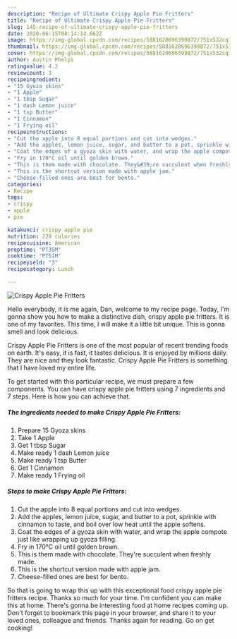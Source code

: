 ```yaml
---
description: "Recipe of Ultimate Crispy Apple Pie Fritters"
title: "Recipe of Ultimate Crispy Apple Pie Fritters"
slug: 145-recipe-of-ultimate-crispy-apple-pie-fritters
date: 2020-06-15T08:14:14.662Z
image: https://img-global.cpcdn.com/recipes/5881620696399872/751x532cq70/crispy-apple-pie-fritters-recipe-main-photo.jpg
thumbnail: https://img-global.cpcdn.com/recipes/5881620696399872/751x532cq70/crispy-apple-pie-fritters-recipe-main-photo.jpg
cover: https://img-global.cpcdn.com/recipes/5881620696399872/751x532cq70/crispy-apple-pie-fritters-recipe-main-photo.jpg
author: Austin Phelps
ratingvalue: 4.2
reviewcount: 3
recipeingredient:
- "15 Gyoza skins"
- "1 Apple"
- "1 tbsp Sugar"
- "1 dash Lemon juice"
- "1 tsp Butter"
- "1 Cinnamon"
- "1 Frying oil"
recipeinstructions:
- "Cut the apple into 8 equal portions and cut into wedges."
- "Add the apples, lemon juice, sugar, and butter to a pot, sprinkle with cinnamon to taste, and boil over low heat until the apple softens."
- "Coat the edges of a gyoza skin with water, and wrap the apple compote just like wrapping up gyoza filling."
- "Fry in 170°C oil until golden brown."
- "This is them made with chocolate. They&#39;re succulent when freshly made."
- "This is the shortcut version made with apple jam."
- "Cheese-filled ones are best for bento."
categories:
- Recipe
tags:
- crispy
- apple
- pie

katakunci: crispy apple pie 
nutrition: 229 calories
recipecuisine: American
preptime: "PT35M"
cooktime: "PT51M"
recipeyield: "3"
recipecategory: Lunch

---
```



![Crispy Apple Pie Fritters](https://img-global.cpcdn.com/recipes/5881620696399872/751x532cq70/crispy-apple-pie-fritters-recipe-main-photo.jpg)

Hello everybody, it is me again, Dan, welcome to my recipe page. Today, I'm gonna show you how to make a distinctive dish, crispy apple pie fritters. It is one of my favorites. This time, I will make it a little bit unique. This is gonna smell and look delicious.

Crispy Apple Pie Fritters is one of the most popular of recent trending foods on earth. It's easy, it is fast, it tastes delicious. It is enjoyed by millions daily. They are nice and they look fantastic. Crispy Apple Pie Fritters is something that I have loved my entire life.




To get started with this particular recipe, we must prepare a few components. You can have crispy apple pie fritters using 7 ingredients and 7 steps. Here is how you can achieve that.

##### The ingredients needed to make Crispy Apple Pie Fritters:

1. Prepare 15 Gyoza skins
1. Take 1 Apple
1. Get 1 tbsp Sugar
1. Make ready 1 dash Lemon juice
1. Make ready 1 tsp Butter
1. Get 1 Cinnamon
1. Make ready 1 Frying oil




##### Steps to make Crispy Apple Pie Fritters:

1. Cut the apple into 8 equal portions and cut into wedges.
1. Add the apples, lemon juice, sugar, and butter to a pot, sprinkle with cinnamon to taste, and boil over low heat until the apple softens.
1. Coat the edges of a gyoza skin with water, and wrap the apple compote just like wrapping up gyoza filling.
1. Fry in 170°C oil until golden brown.
1. This is them made with chocolate. They&#39;re succulent when freshly made.
1. This is the shortcut version made with apple jam.
1. Cheese-filled ones are best for bento.




So that is going to wrap this up with this exceptional food crispy apple pie fritters recipe. Thanks so much for your time. I'm confident you can make this at home. There's gonna be interesting food at home recipes coming up. Don't forget to bookmark this page in your browser, and share it to your loved ones, colleague and friends. Thanks again for reading. Go on get cooking!
